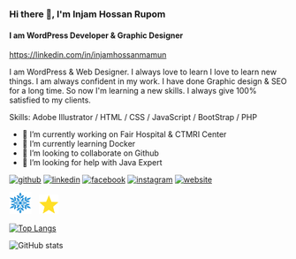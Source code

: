 ### Hi there 👋, I'm Injam Hossan Rupom
#### I am WordPress Developer & Graphic Designer 
https://linkedin.com/in/injamhossanmamun

I am WordPress & Web Designer. I always love to learn I love to learn new things. I am always confident in my work. I have done Graphic design & SEO for a long time. So now I'm learning a new skills. I always give 100% satisfied to my clients.

Skills: Adobe Illustrator / HTML / CSS / JavaScript / BootStrap / PHP

- 🔭 I’m currently working on Fair Hospital & CTMRI Center 
- 🌱 I’m currently learning Docker 
- 👯 I’m looking to collaborate on Github 
- 🤔 I’m looking for help with Java Expert 


[<img src='https://cdn.jsdelivr.net/npm/simple-icons@3.0.1/icons/github.svg' alt='github' height='40'>](https://github.com/Injam33)  [<img src='https://cdn.jsdelivr.net/npm/simple-icons@3.0.1/icons/linkedin.svg' alt='linkedin' height='40'>](https://www.linkedin.com/in/injamhossanmamun/)  [<img src='https://cdn.jsdelivr.net/npm/simple-icons@3.0.1/icons/facebook.svg' alt='facebook' height='40'>](https://www.facebook.com/Injamhossanrupom)  [<img src='https://cdn.jsdelivr.net/npm/simple-icons@3.0.1/icons/instagram.svg' alt='instagram' height='40'>](https://www.instagram.com/injam_hossan_33/)  [<img src='https://cdn.jsdelivr.net/npm/simple-icons@3.0.1/icons/icloud.svg' alt='website' height='40'>](https://injamhossan.wordpress.com)  

<a href='https://archiveprogram.github.com/'><img src='https://raw.githubusercontent.com/acervenky/animated-github-badges/master/assets/acbadge.gif' width='40' height='40'></a> <a href='https://stars.github.com/'><img src='https://raw.githubusercontent.com/acervenky/animated-github-badges/master/assets/starbadge.gif' width='35' height='35'></a> 

[![Top Langs](https://github-readme-stats.vercel.app/api/top-langs/?username=Injam33)](https://github.com/anuraghazra/github-readme-stats)

![GitHub stats](https://github-readme-stats.vercel.app/api?username=Injam33&show_icons=true)  


